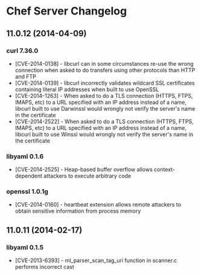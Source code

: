 # Chef Server Changelog

## 11.0.12 (2014-04-09)

### curl 7.36.0
* [CVE-2014-0138] - libcurl can in some circumstances re-use the wrong connection when asked to do transfers using other protocols than HTTP and FTP
* [CVE-2014-0139] - libcurl incorrectly validates wildcard SSL certificates containing literal IP addresses when built to use OpenSSL
* [CVE-2014-1263] - When asked to do a TLS connection (HTTPS, FTPS, IMAPS, etc) to a URL specified with an IP address instead of a name, libcurl built to use Darwinssl would wrongly not verify the server's name in the certificate
* [CVE-2014-2522] - When asked to do a TLS connection (HTTPS, FTPS, IMAPS, etc) to a URL specified with an IP address instead of a name, libcurl built to use Winssl would wrongly not verify the server's name in the certificate

### libyaml 0.1.6
* [CVE-2014-2525] - Heap-based buffer overflow allows context-dependent attackers to execute arbitrary code

### openssl 1.0.1g
* [CVE-2014-0160] - heartbeat extension allows remote attackers to obtain sensitive information from process memory

## 11.0.11 (2014-02-17)

### libyaml 0.1.5
* [CVE-2013-6393] - ml_parser_scan_tag_uri function in scanner.c performs incorrect cast
